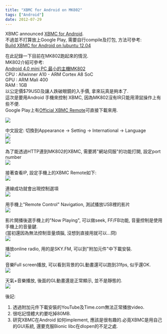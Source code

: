 ```yaml
---
title: "XBMC for Android on MK802"
tags: ["Android"]
date: 2012-07-29
---
```


XBMC announced [XBMC for Android](http://xbmc.org/theuni/2012/07/13/xbmc-for-android/).  
不過並不打算放上Google Play, 需要自行compile及打包, 方法可參考:  
[Build XBMC for Android on lubuntu 12.04](/blog/2012/07/28/BuildXBMC)  

在此記錄一下目前在MK802跑起來的情況.  
MK802介紹可參考:  
[Android 4.0 mini PC 最小的主機MK802](http://dacota.pixnet.net/blog/post/30077383)  
CPU : Allwinner A10 - ARM Cortex A8 SoC  
GPU : ARM Mali 400  
RAM : 1GB  
以公定價$79USD及讓人跌破眼鏡的入手價, 拿來玩真是夠本了.  
這次是要用Android 手機來控制 XBMC, 因為MK802沒有IR只能用滑鼠操作上有些不便.  
Google Play上有[Official XBMC Remote](https://play.google.com/store/apps/details?id=org.xbmc.android.remote&hl=zh_TW)可直接下載來用.  

![](/images/2012-07-29/DSCN1987_re_note.jpg)  

中文設定: 切換到Appearance -> Setting -> International -> Language  
![](/images/2012-07-29/DSCN1995_re.jpg)  
![](/images/2012-07-29/DSCN2003_re.jpg)  

為了能透過HTTP連到MK802的XBMC, 需要將"網站伺服"的功能打開, 設定port number  
![](/images/2012-07-29/DSCN2004_re.jpg)  

接著查看IP, 設定手機上的XBMC Remote如下:  
![](/images/2012-07-29/DSCN2005_re_note.jpg)  

連線成功就會出現控制選項  
![](/images/2012-07-29/DSCN2006_re.jpg)  

用手機上"Remote Control" Navigation, 測試播放USB裡的影片  
![](/images/2012-07-29/DSCN2008_re.jpg)  

影片開播後選手機上的"Now Playing", 可以做seek, FF/FB功能, 音量控制是使用手機上的音量鍵.  
(當初還因為無法控制音量煩腦, 沒想到直接用就可以...冏)  
![](/images/2012-07-29/DSCN2011_re.jpg)  

播放online radio, 用的是SKY.FM, 可以到"附加元件"中下載安裝.  
![](/images/2012-07-29/DSCN2013_re.jpg)  

音樂Full screen播放, 可以看到背景的GL動畫還可以跑到31fps, 似乎還OK.  
![](/images/2012-07-29/DSCN2015_re.jpg)  

天氣+音樂播放, 後面的GL動畫還是正常顯示, 並不是靜態的.  
![](/images/2012-07-29/DSCN2016_re.jpg)  

後記:  

1. 透過附加元件下載安裝的YouTube及Time.com無法正常播放video.  
1. 很吃記憶體大約要吃掉80MB.  
1. 研究XBMC在Android 如何implement, 應該是很有趣的.必竟XBMC是用自己的GUI系統, 還要克服Bionic libc在dlopen的不足之處.   


